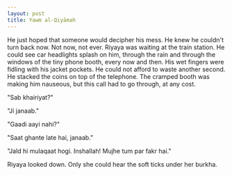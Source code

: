 ```yaml
---
layout: post
title: Yawm al-Qiyāmah
---
```


He just hoped that someone would decipher his mess. He knew he couldn't turn back now. Not now, not ever. Riyaya was waiting at the train station. He could see car headlights splash on him, through the rain and through the windows of the tiny phone booth, every now and then. His wet fingers were fidling with his jacket pockets. He could not afford to waste another second. He stacked the coins on top of the telephone. The cramped booth was making him nauseous, but this call had to go through, at any cost.

"Sab khairiyat?"

"Ji janaab."

"Gaadi aayi nahi?"

"Saat ghante late hai, janaab."

"Jald hi mulaqaat hogi. Inshallah! Mujhe tum par fakr hai."

Riyaya looked down. Only she could hear the soft ticks under her burkha.